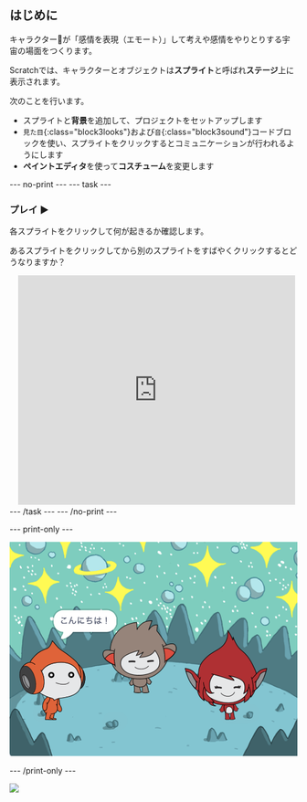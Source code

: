 ## はじめに

キャラクター👾が「感情を表現（エモート）」して考えや感情をやりとりする宇宙の場面をつくります。

Scratchでは、キャラクターとオブジェクトは**スプライト**と呼ばれ**ステージ**上に表示されます。

次のことを行います。
+ スプライトと**背景**を追加して、プロジェクトをセットアップします
+ `見た目`{:class="block3looks"}および`音`{:class="block3sound"}コードブロックを使い、スプライトをクリックするとコミュニケーションが行われるようにします
+ **ペイントエディタ**を使って**コスチューム**を変更します

--- no-print --- 
--- task ---
### プレイ ▶️
<div style="display: flex; flex-wrap: wrap">
<div style="flex-basis: 175px; flex-grow: 1">  
各スプライトをクリックして何が起きるか確認します。 

あるスプライトをクリックしてから別のスプライトをすばやくクリックするとどうなりますか？
</div>
<div class="scratch-preview" style="margin-left: 15px;">
  <iframe allowtransparency="true" width="485" height="402" src="https://scratch.mit.edu/projects/embed/606912139/?autostart=false" frameborder="0"></iframe>
</div>
</div>
--- /task --- --- /no-print ---

--- print-only ---

![完成したプロジェクト。](images/showcase_static.png)

--- /print-only ---

![](https://code.org/api/hour/begin_raspi_space.png)


